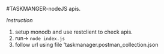 #TASKMANGER-nodeJS apis.

*Instruction*
1) setup monodb and use restclient to check apis.
2) run-> `node index.js`
3) follow url using file 'taskmanager.postman_collection.json